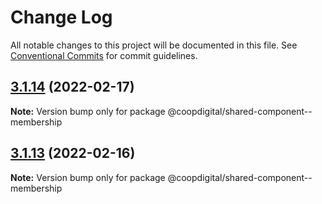 # Change Log

All notable changes to this project will be documented in this file.
See [Conventional Commits](https://conventionalcommits.org) for commit guidelines.

## [3.1.14](https://github.com/coopdigital/coop-frontend/compare/@coopdigital/shared-component--membership@3.1.13...@coopdigital/shared-component--membership@3.1.14) (2022-02-17)

**Note:** Version bump only for package @coopdigital/shared-component--membership





## [3.1.13](https://github.com/coopdigital/coop-frontend/compare/@coopdigital/shared-component--membership@3.1.12...@coopdigital/shared-component--membership@3.1.13) (2022-02-16)

**Note:** Version bump only for package @coopdigital/shared-component--membership
